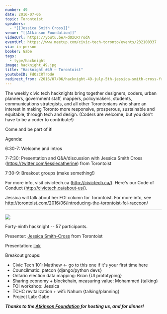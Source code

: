 ```yaml
---
number: 49
date: 2016-07-05
topic: Torontoist
speakers:
  - "[[Jessica Smith Cross]]"
venue: "[[Atkinson Foundation]]"
videoUrl: https://youtu.be/FdOzCRTrodA
eventUrl: https://www.meetup.com/civic-tech-toronto/events/232108337
via: in-person
booker: Gabe
tags:
  - type/hacknight
image: hacknight_49.jpg
title: "Hacknight #49 – Torontoist"
youtubeID: FdOzCRTrodA
redirect_from: /2016/07/06/hacknight-49-july-5th-jessica-smith-cross-from-torontoist/
---
```


The weekly civic tech hacknights bring together designers, coders, urban planners, government staff, mappers, policymakers, students, communications strategists, and all other Torontonians who share an interest in making Toronto more responsive, prosperous, sustainable and equitable, through tech and design. (Coders are welcome, but you don’t have to be a coder to contribute!)

Come and be part of it!

Agenda:

6:30-7: Welcome and intros

7-7:30: Presentation and Q&A/discussion with Jessica Smith Cross (https://twitter.com/jessiecatherine) from Torontoist

7:30-9: Breakout groups (make something!)

For more info, visit civictech.ca (http://civictech.ca/).
Here's our Code of Conduct (http://civictech.ca/about-us/).

Jessica will talk about her FOI column for Torontoist. For more info, see http://torontoist.com/2016/06/introducing-the-torontoist-foi-raccoon/

---

![](https://mlydg0vejq30.i.optimole.com/w:827/h:620/q:mauto/f:best/https://civictech.ca/wp-content/uploads/2016/07/jul5.jpg)

Forty-ninth hacknight -- 57 participants.

Presenter: [Jessica Smith-Cross](http://twitter.com/jessiecatherine) from Torontoist

Presentation: [link](https://docs.google.com/presentation/d/1QoYDJf32kVJuY4zQ8otr8K488aTZyRgHYnWKJ7X64Vs/edit?usp=sharing)

Breakout groups:
-   Civic Tech 101: Matthew ← go to this one if it's your first time here
-   Councilmatic: patcon {django/python devs}
-   Ontario election data mapping: Brian {UI prototyping}
-   Sharing economy + blockchain, measuring value: Mohammed {talking}
-   FOI workshop: Jessica
-   TCHC revitalization + wifi: Nahum {talking/planning}
-   Project Lab: Gabe

***Thanks to the [Atkinson Foundation](http://atkinsonfoundation.ca) for hosting us, and for dinner!***